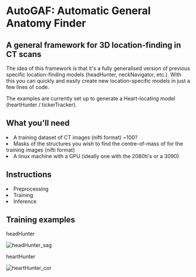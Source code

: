 <h1> AutoGAF: Automatic General Anatomy Finder </h1>
<h2> A general framework for 3D location-finding in CT scans </h2>

The idea of this framework is that it's a fully generalised version of previous specific location-finding models (headHunter, neckNavigator, etc.). With this you can quickly and easily create new location-specific models in just a few lines of code.

The examples are currently set up to generate a Heart-locating model (heartHunter / tickerTracker).

<h2>What you'll need </h2>
<li> A training dataset of CT images (nifti format) ~100? <br>
<li> Masks of the structures you wish to find the centre-of-mass of for the training images (nifti format) <br>
<li> A linux machine with a GPU (ideally one with the 2080ti's or a 3090) <br>

<h2>Instructions </h2>
<li> Preprocessing <br>
<li> Training <br>
<li> Inference <br>

<h2>Training examples </h2>
  headHunter

![headHunter_sag](https://user-images.githubusercontent.com/35701423/152800962-62db124e-43fb-4e4a-a1e4-f878198cf716.gif)

  heartHunter
  
![heartHunter_cor](https://user-images.githubusercontent.com/35701423/152800422-7b194f56-e602-4e35-8837-0898dc63d26d.gif)
